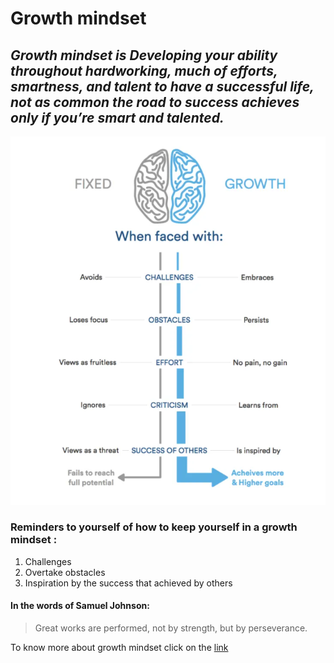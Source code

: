 # Growth mindset

## _Growth mindset is Developing your ability throughout hardworking, much of efforts, smartness, and talent to have a successful life, not as common the road to success achieves only if you’re smart and talented._
![Difference between Growth and Fixed Mindset](https://github.com/Din41296/reading-notes/blob/adbbcd8d056da456591b4f6e1e1646fdf97bb6bc/Growth%20mindset.PNG)
 ### Reminders to yourself of how to keep yourself in a growth mindset :
 1. Challenges
 2. Overtake obstacles
 3. Inspiration by the success that achieved by others
 
 
#### In the words of Samuel Johnson:
>Great works are performed, not by strength, but by perseverance.


To know more about growth mindset click on the [link](https://www.atlassian.com/blog/inside-atlassian/growth-mindset)
